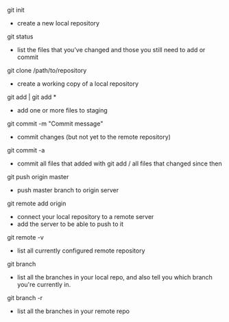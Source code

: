 git init
- create a new local repository

git status
- list the files that you've changed and those you still need to add or commit 

git clone /path/to/repository
- create a working copy of a local repository

git add <file> | git add *
- add one or more files to staging

git commit -m "Commit message"
- commit changes (but not yet to the remote repository)

git commit -a
- commit all files that added with git add / all files that changed since then 

git push origin master
- push master branch to origin server

git remote add origin <server>
- connect your local repository to a remote server
- add the server to be able to push to it 

git remote -v
- list all currently configured remote repository

git branch 
- list all the branches in your local repo, and also tell you which branch you're currently in. 

git branch -r
- list all the branches in your remote repo 



   
